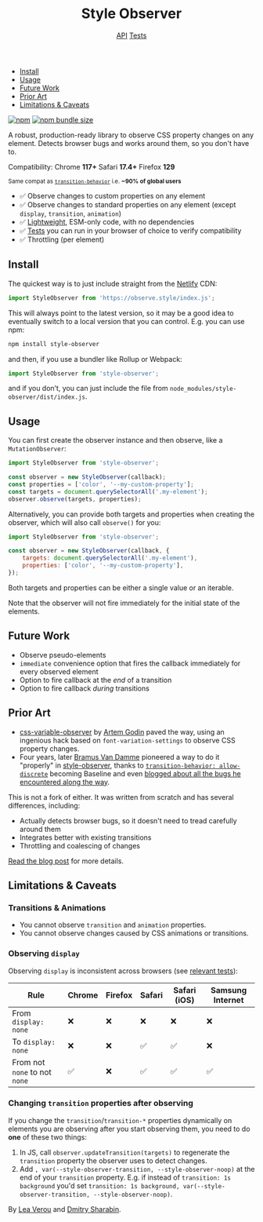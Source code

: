 <header slot="header" class="wa-split">

# Style Observer

<nav class="wa-gap-m">
	<a href="/api">API</a>
	<a href="/tests">Tests</a>
	<wa-divider vertical></wa-divider>
	<a href="https://github.com/leaverou/style-observer" target="_blank">
		<wa-icon name="github" label="GitHub" family="brands"></wa-icon>
	</a>
	<a href="https://www.npmjs.com/package/style-observer" target="_blank">
		<wa-icon name="npm" label="NPM" family="brands"></wa-icon>
	</a>
</nav>

</header>

<aside slot="aside">

- [Install](#install)
- [Usage](#usage)
- [Future Work](#future-work)
- [Prior Art](#prior-art)
- [Limitations & Caveats](#limitations--caveats)

</aside>
<main>

[![npm](https://img.shields.io/npm/v/style-observer)](https://www.npmjs.com/package/style-observer)
[![npm bundle size](https://img.shields.io/bundlephobia/minzip/style-observer)](https://bundlephobia.com/package/style-observer)

A robust, production-ready library to observe CSS property changes on any element.
Detects browser bugs and works around them, so you don't have to.

Compatibility:
<wa-badge class="browser" variant="success" pill appearance="filled"><wa-icon name="chrome" family="brands">Chrome</wa-icon> **117+**
</wa-badge>
<wa-badge class="browser" pill appearance="filled"><wa-icon name="safari" family="brands">Safari</wa-icon> **17.4+**
</wa-badge>
<wa-badge class="browser" variant="warning" pill appearance="filled"><wa-icon name="firefox" family="brands">Firefox</wa-icon> **129**
</wa-badge>

<small class="compat wa-caption-m"><wa-icon name="circle-info" variant="regular"></wa-icon> Same compat as [`transition-behavior`](https://caniuse.com/mdn-css_properties_transition-behavior) i.e. <strong>~90% of global users</strong>
</small>

- <span>✅</span> Observe changes to custom properties on any element
- <span>✅</span> Observe changes to standard properties on any element (except `display`, `transition`, `animation`)
- <span>✅</span> [Lightweight](https://bundlephobia.com/package/style-observer), ESM-only code, with no dependencies
- <span>✅</span> [Tests](tests) you can run in your browser of choice to verify compatibility
- <span>✅</span> Throttling (per element)

## Install

The quickest way is to just include straight from the [Netlify](https://www.netlify.com/) CDN:

```js
import StyleObserver from 'https://observe.style/index.js';
```

This will always point to the latest version, so it may be a good idea to eventually switch to a local version that you can control.
E.g. you can use npm:

```sh
npm install style-observer
```

and then, if you use a bundler like Rollup or Webpack:

```js
import StyleObserver from 'style-observer';
```

and if you don’t, you can just include the file from `node_modules/style-observer/dist/index.js`.

## Usage

You can first create the observer instance and then observe, like a `MutationObserver`:

```js
import StyleObserver from 'style-observer';

const observer = new StyleObserver(callback);
const properties = ['color', '--my-custom-property'];
const targets = document.querySelectorAll('.my-element');
observer.observe(targets, properties);
```

Alternatively, you can provide both targets and properties when creating the observer,
which will also call `observe()` for you:

```js
import StyleObserver from 'style-observer';

const observer = new StyleObserver(callback, {
	targets: document.querySelectorAll('.my-element'),
	properties: ['color', '--my-custom-property'],
});
```

Both targets and properties can be either a single value or an iterable.

Note that the observer will not fire immediately for the initial state of the elements.

## Future Work

- Observe pseudo-elements
- `immediate` convenience option that fires the callback immediately for every observed element
- Option to fire callback at the *end* of a transition
- Option to fire callback *during* transitions

## Prior Art

- [css-variable-observer](https://github.com/fluorumlabs/css-variable-observer) by [Artem Godin](https://github.com/fluorumlabs) paved the way,
using an ingenious hack based on `font-variation-settings` to observe CSS property changes.
- Four years, later [Bramus Van Damme](https://github.com/bramus) pioneered a way to do it "properly" in [style-observer](https://github.com/bramus/style-observer),
thanks to [`transition-behavior: allow-discrete`](https://caniuse.com/mdn-css_properties_transition-behavior) becoming Baseline and even [blogged about all the bugs he encountered along the way](https://www.bram.us/2024/08/31/introducing-bramus-style-observer-a-mutationobserver-for-css/).

This is not a fork of either. It was written from scratch and has several differences, including:
- Actually detects browser bugs, so it doesn't need to tread carefully around them
- Integrates better with existing transitions
- Throttling and coalescing of changes

[Read the blog post](https://lea.verou.me/2025/style-observer/) for more details.

## Limitations & Caveats

### Transitions & Animations

- You cannot observe `transition` and `animation` properties.
- You cannot observe changes caused by CSS animations or transitions.

### Observing `display`

Observing `display` is inconsistent across browsers (see [relevant tests](tests/?test=display)):

| Rule | Chrome | Firefox | Safari | Safari (iOS) | Samsung Internet |
| --- | --- | --- | --- | --- | --- |
| From `display: none` | ❌ | ❌ | ❌ | ❌ | ❌ |
| To `display: none` | ❌ | ❌ | ✅ | ✅ | ❌ |
| From not `none` to not `none` |  ✅ | ❌ | ✅ | ✅ | ✅ |

### Changing `transition` properties after observing

If you change the `transition`/`transition-*` properties dynamically on elements you are observing after you start observing them,
you need to do **one** of these two things:
1. In JS, call `observer.updateTransition(targets)` to regenerate the `transition` property the observer uses to detect changes.
2. Add `, var(--style-observer-transition, --style-observer-noop)` at the end of your `transition` property. E.g. if instead of `transition: 1s background` you'd set `transition: 1s background, var(--style-observer-transition, --style-observer-noop)`.

</main>
<footer slot=footer>

By [Lea Verou](https://lea.verou.me/) and [Dmitry Sharabin](https://d12n.me/).
</footer>

